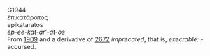G1944  
ἐπικατάρατος  
epikataratos  
*ep-ee-kat-ar‘-at-os*  
From [1909](g1909) and a derivative of [2672](g2672) *imprecated*, that
is, *execrable:* - accursed.  
